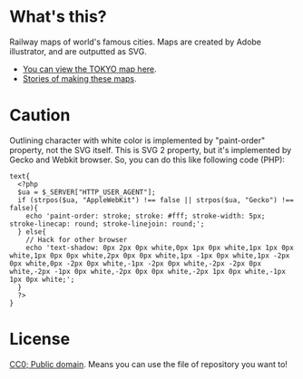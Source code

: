 # What's this?
Railway maps of world's famous cities. Maps are created by Adobe illustrator, and are outputted as SVG.

- [You can view the TOKYO map here](http://www.railmaps.jp/tokyo).
- [Stories of making these maps](http://note.openvista.jp/2014/svg-rail-map).

# Caution
Outlining character with white color is implemented by "paint-order" property, not the SVG itself. This is SVG 2 property, but it's implemented by Gecko and Webkit browser. So, you can do this like following code (PHP):

```
text{
  <?php
  $ua = $_SERVER["HTTP_USER_AGENT"];
  if (strpos($ua, "AppleWebKit") !== false || strpos($ua, "Gecko") !== false){
    echo 'paint-order: stroke; stroke: #fff; stroke-width: 5px; stroke-linecap: round; stroke-linejoin: round;';
  } else{
    // Hack for other browser
    echo 'text-shadow: 0px 2px 0px white,0px 1px 0px white,1px 1px 0px white,1px 0px 0px white,2px 0px 0px white,1px -1px 0px white,1px -2px 0px white,0px -2px 0px white,-1px -2px 0px white,-2px -2px 0px white,-2px -1px 0px white,-2px 0px 0px white,-2px 1px 0px white,-1px 1px 0px white;';
  }
  ?>
}
```

# License

[CC0; Public domain](http://creativecommons.org/publicdomain/zero/1.0/deed.ja). Means you can use the file of repository you want to!
